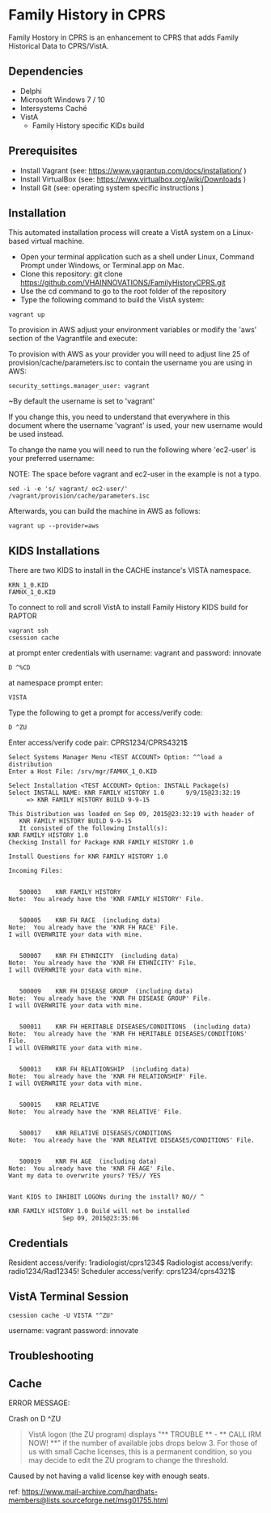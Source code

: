 Family History in CPRS
======================

Family Hostory in CPRS is an enhancement to CPRS that adds Family Historical Data to CPRS/VistA.

Dependencies
------------
- Delphi
- Microsoft Windows 7 / 10 
- Intersystems Caché 
- VistA
    - Family History specific KIDs build

Prerequisites
-------------
- Install Vagrant (see: https://www.vagrantup.com/docs/installation/ )
- Install VirtualBox (see: https://www.virtualbox.org/wiki/Downloads )
- Install Git (see: operating system specific instructions ) 

Installation
------------
This automated installation process will create a VistA system on a Linux-based virtual machine.

- Open your terminal application such as a shell under Linux, Command Prompt under Windows, or Terminal.app on Mac.
- Clone this repository: git clone https://github.com/VHAINNOVATIONS/FamilyHistoryCPRS.git
- Use the cd command to go to the root folder of the repository
- Type the following command to build the VistA system:
```
vagrant up
```
To provision in AWS adjust your environment variables or modify the 'aws' section of the Vagrantfile and execute:

To provision with AWS as your provider you will need to adjust line 25 of provision/cache/parameters.isc
to contain the username you are using in AWS:
```
security_settings.manager_user: vagrant
```
~By default the username is set to 'vagrant'

If you change this, you need to understand that everywhere in this document where the username
'vagrant' is used, your new username would be used instead. 

To change the name you will need to run the following where 'ec2-user' is your preferred username:

NOTE: The space before vagrant and ec2-user in the example is not a typo.
```
sed -i -e 's/ vagrant/ ec2-user/' /vagrant/provision/cache/parameters.isc
```

Afterwards, you can build the machine in AWS as follows:
```
vagrant up --provider=aws
```

KIDS Installations
------------------
There are two KIDS to install in the CACHE instance's VISTA namespace.
```
KRN_1_0.KID
FAMHX_1_0.KID
```
To connect to roll and scroll VistA to install Family History KIDS build for RAPTOR
```
vagrant ssh
csession cache
```
at prompt enter credentials with username: vagrant and password: innovate
```
D ^%CD
```
at namespace prompt enter:
```
VISTA
```
Type the following to get a prompt for access/verify code:
```
D ^ZU
```
Enter access/verify code pair: CPRS1234/CPRS4321$
```
Select Systems Manager Menu <TEST ACCOUNT> Option: ^^load a distribution
Enter a Host File: /srv/mgr/FAMHX_1_0.KID

Select Installation <TEST ACCOUNT> Option: INSTALL Package(s)
Select INSTALL NAME: KNR FAMILY HISTORY 1.0      9/9/15@23:32:19
     => KNR FAMILY HISTORY BUILD 9-9-15

This Distribution was loaded on Sep 09, 2015@23:32:19 with header of 
   KNR FAMILY HISTORY BUILD 9-9-15
   It consisted of the following Install(s):
KNR FAMILY HISTORY 1.0
Checking Install for Package KNR FAMILY HISTORY 1.0

Install Questions for KNR FAMILY HISTORY 1.0

Incoming Files:


   500003    KNR FAMILY HISTORY
Note:  You already have the 'KNR FAMILY HISTORY' File.


   500005    KNR FH RACE  (including data)
Note:  You already have the 'KNR FH RACE' File.
I will OVERWRITE your data with mine.


   500007    KNR FH ETHNICITY  (including data)
Note:  You already have the 'KNR FH ETHNICITY' File.
I will OVERWRITE your data with mine.


   500009    KNR FH DISEASE GROUP  (including data)
Note:  You already have the 'KNR FH DISEASE GROUP' File.
I will OVERWRITE your data with mine.


   500011    KNR FH HERITABLE DISEASES/CONDITIONS  (including data)
Note:  You already have the 'KNR FH HERITABLE DISEASES/CONDITIONS' File.
I will OVERWRITE your data with mine.


   500013    KNR FH RELATIONSHIP  (including data)
Note:  You already have the 'KNR FH RELATIONSHIP' File.
I will OVERWRITE your data with mine.


   500015    KNR RELATIVE
Note:  You already have the 'KNR RELATIVE' File.


   500017    KNR RELATIVE DISEASES/CONDITIONS
Note:  You already have the 'KNR RELATIVE DISEASES/CONDITIONS' File.


   500019    KNR FH AGE  (including data)
Note:  You already have the 'KNR FH AGE' File.
Want my data to overwrite yours? YES// YES


Want KIDS to INHIBIT LOGONs during the install? NO// ^
 
KNR FAMILY HISTORY 1.0 Build will not be installed
               Sep 09, 2015@23:35:06

```

Credentials
-----------

Resident access/verify: 1radiologist/cprs1234$
Radiologist access/verify: radio1234/Rad12345!
Scheduler access/verify: cprs1234/cprs4321$

VistA Terminal Session
----------------------
```
csession cache -U VISTA "^ZU"
```
username: vagrant 
password: innovate 

Troubleshooting
---------------
Cache
-----
ERROR MESSAGE:

Crash on D ^ZU

> VistA logon (the ZU program) displays
>         "** TROUBLE ** - ** CALL IRM NOW! **"
> if the number of available jobs drops below 3. For those of us with
> small Cache licenses, this is a permanent condition, so you may decide
> to edit the ZU program to change the threshold.

Caused by not having a valid license key with enough seats.

ref: https://www.mail-archive.com/hardhats-members@lists.sourceforge.net/msg01755.html 

